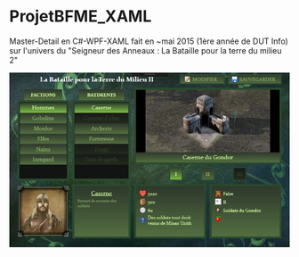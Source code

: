 # ProjetBFME_XAML
Master-Detail en C#-WPF-XAML fait en ~mai 2015 (1ère année de DUT Info) sur l'univers du "Seigneur des Anneaux : La Bataille pour la terre du milieu 2"

![Screenshot](/screenshot.png?raw=true)